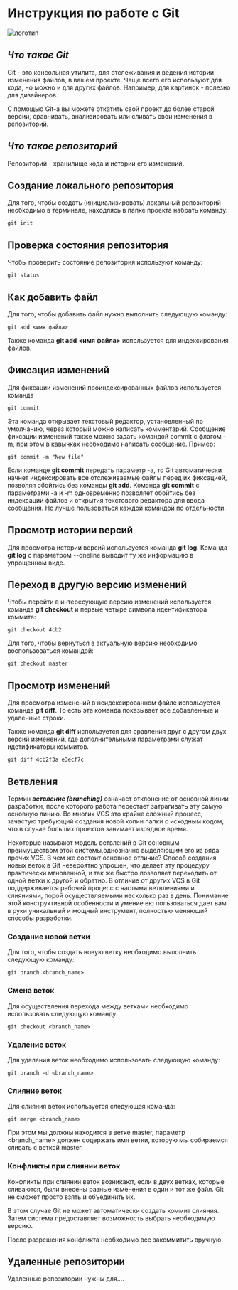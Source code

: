 # **Инструкция по работе с Git**

![логотип](images/git.jpg)

## *Что такое Git*

Git - это консольная утилита, для отслеживания и ведения истории изменения файлов, в вашем проекте. Чаще всего его используют для кода, но можно и для других файлов. Например, для картинок - полезно для дизайнеров.

С помощью Git-a вы можете откатить свой проект до более старой версии, сравнивать, анализировать или сливать свои изменения в репозиторий.

## *Что такое репозиторий*
Репозиторий - хранилище кода и истории его изменений.

## Создание локального репозитория
Для того, чтобы создать (инициализировать) локальный репозиторий необходимо в терминале, находлясь в папке проекта набрать команду:

    git init

## Проверка состояния репозитория

Чтобы проверить состояние репозитория используют команду:

    git status

## Как добавить файл
Для того, чтобы добавить файл нужно выполнить следующую команду:

    git add <имя файла>

Также команда  **git add <имя файла>** используется для индексирования файлов.

## Фиксация изменений

Для фиксации изменений проиндексированных файлов используется команда

    git commit

Эта команда открывает текстовый редактор, установленный по умолчанию, через который можно написать комментарий.
Сообщение фиксации изменений также можно задать командой commit с флагом -m, при этом в кавычках необходимо написать сообщение. Пример:

    git commit -m "New file"

Если команде **git commit** передать параметр -a, то Git автоматически начнет индексировать все отслеживаемые файлы перед их фиксацией, позволяя обойтись без команды **git add**.
Команда **git commit** с параметрами -a и -m одновременно позволяет обойтись без индексации файлов и открытия текстового редактора для ввода сообщения.
Но лучше пользоваться каждой командой по отдельности.

## Просмотр истории версий

Для просмотра истории версий используется команда **git log**. Команда **git log** с параметром --oneline выводит ту же информацию в упрощенном виде.

## Переход в другую версию изменений

Чтобы перейти в интересующую версию изменений используется команда **git checkout** и первые четыре символа идентификатора коммита:

    git checkout 4cb2

Для того, чтобы вернуться в актуальную версию необходимо воспользоваться командой:

    git checkout master

## Просмотр изменений

Для просмотра изменений в неидексированном файле используется команда **git diff**. То есть эта команда показывает все добавленные и удаленные строки.

Также команда **git diff** используется для сравления друг с другом двух версий изменений, где дополнительными параметрами служат идетификаторы коммитов.

    git diff 4cb2f3a e3ecf7c   

## Ветвления

Термин _**ветвление (branching)**_ означает отклонение от основной линии разработки, после которого работа перестает затрагивать эту самую основную линию. Во многих VCS это крайне сложный процесс, зачастую требующий создания новой копии папки с исходным кодом, что в случае больших проектов занимает изрядное время.

Некоторые называют модель ветвлений в Git основным преимуществом этой системы,однозначно выделяющим его из ряда прочих VCS. В чем же состоит основное отличие? Способ создания новых веток в Git невероятно упрощен, что делает эту процедуру практически мгновенной, и так же быстро позволяет переходить от одной ветки к другой и обратно. В отличие от других VCS в Git поддерживается рабочий процесс с частыми ветвлениями и слияниями, порой осуществляемыми несколько раз в день. Понимание этой конструктивной особенности и умение ею пользоваться дает вам в руки уникальный и мощный инструмент, полностью меняющий способы разработки.

### Создание новой ветки

Для того, чтобы создать новую ветку необходимо.выполнить следующую команду:

    git branch <branch_name>

### Смена веток

Для осуществления перехода между ветками необходимо использовать следующую команду:

    git checkout <branch_name>

### Удаление веток

Для удаления веток необходимо использовать следующую команду:

    git branch -d <branch_name>

### Слияние веток

Для слияния веток используется следующая команда:

    git merge <branch_name>

При этом мы должны находится в ветке master, параметр <branch_name> должен содержать имя ветки, которую мы собираемся сливать с веткой master.

### Конфликты при слиянии веток

Конфликты при слиянии веток возникают, если в двух ветках, которые
сливаются, были внесены разные изменения в один и тот же файл. Git не сможет просто взять и объединить их. 

В этом случае Git не может автоматически создать коммит слияния.
Затем система предоставляет возможность выбрать необходимую версию. 

После разрешения конфликта необходимо все закоммитить вручную.

## Удаленные репозитории

Удаленные репозитории нужны для....

